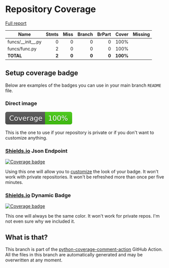 # Repository Coverage

[Full report](https://htmlpreview.github.io/?https://github.com/Chichilele/dojo-helper-app/blob/python-coverage-comment-action-data/htmlcov/index.html)

| Name                  |    Stmts |     Miss |   Branch |   BrPart |    Cover |   Missing |
|---------------------- | -------: | -------: | -------: | -------: | -------: | --------: |
| funcs/\_\_init\_\_.py |        0 |        0 |        0 |        0 |     100% |           |
| funcs/func.py         |        2 |        0 |        0 |        0 |     100% |           |
|             **TOTAL** |    **2** |    **0** |    **0** |    **0** | **100%** |           |


## Setup coverage badge

Below are examples of the badges you can use in your main branch `README` file.

### Direct image

[![Coverage badge](https://raw.githubusercontent.com/Chichilele/dojo-helper-app/python-coverage-comment-action-data/badge.svg)](https://htmlpreview.github.io/?https://github.com/Chichilele/dojo-helper-app/blob/python-coverage-comment-action-data/htmlcov/index.html)

This is the one to use if your repository is private or if you don't want to customize anything.

### [Shields.io](https://shields.io) Json Endpoint

[![Coverage badge](https://img.shields.io/endpoint?url=https://raw.githubusercontent.com/Chichilele/dojo-helper-app/python-coverage-comment-action-data/endpoint.json)](https://htmlpreview.github.io/?https://github.com/Chichilele/dojo-helper-app/blob/python-coverage-comment-action-data/htmlcov/index.html)

Using this one will allow you to [customize](https://shields.io/endpoint) the look of your badge.
It won't work with private repositories. It won't be refreshed more than once per five minutes.

### [Shields.io](https://shields.io) Dynamic Badge

[![Coverage badge](https://img.shields.io/badge/dynamic/json?color=brightgreen&label=coverage&query=%24.message&url=https%3A%2F%2Fraw.githubusercontent.com%2FChichilele%2Fdojo-helper-app%2Fpython-coverage-comment-action-data%2Fendpoint.json)](https://htmlpreview.github.io/?https://github.com/Chichilele/dojo-helper-app/blob/python-coverage-comment-action-data/htmlcov/index.html)

This one will always be the same color. It won't work for private repos. I'm not even sure why we included it.

## What is that?

This branch is part of the
[python-coverage-comment-action](https://github.com/marketplace/actions/python-coverage-comment)
GitHub Action. All the files in this branch are automatically generated and may be
overwritten at any moment.